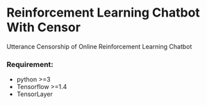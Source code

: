 
# Reinforcement Learning Chatbot With Censor
Utterance Censorship of Online Reinforcement Learning Chatbot

### Requirement: 
- python >=3
- Tensorflow >=1.4
- TensorLayer 
